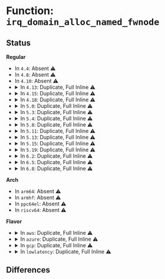 # Function: <code>irq_domain_alloc_named_fwnode</code>

## Status
<b>Regular</b>
<ul>
<li>
In <code>4.4</code>: Absent ⚠️
</li>
<li>
In <code>4.8</code>: Absent ⚠️
</li>
<li>
In <code>4.10</code>: Absent ⚠️
</li>
<li>
<details>
<summary>In <code>4.13</code>: Duplicate, Full Inline ⚠️</summary>

**Collision:** Static Duplication

**Inline:** Full

**Transformation:** False

**Instances:**

```
In arch/x86/kernel/apic/vector.c (ffffffff820b7088)
Location: include/linux/irqdomain.h:222
Inline: True
Inline callers:
  - arch/x86/kernel/apic/vector.c:arch_early_irq_init
```
```
In arch/x86/kernel/apic/msi.c (ffffffff8105b123)
Location: include/linux/irqdomain.h:222
Inline: True
Inline callers:
  - arch/x86/kernel/apic/msi.c:dmar_alloc_hwirq
  - arch/x86/kernel/apic/msi.c:arch_init_msi_domain
```
```
In arch/x86/kernel/apic/htirq.c (ffffffff820b827c)
Location: include/linux/irqdomain.h:222
Inline: True
Inline callers:
  - arch/x86/kernel/apic/htirq.c:arch_init_htirq_domain
```
</details>
</li>
<li>
<details>
<summary>In <code>4.15</code>: Duplicate, Full Inline ⚠️</summary>

**Collision:** Static Duplication

**Inline:** Full

**Transformation:** False

**Instances:**

```
In arch/x86/kernel/apic/vector.c (ffffffff826bd9a4)
Location: include/linux/irqdomain.h:229
Inline: True
Inline callers:
  - arch/x86/kernel/apic/vector.c:arch_early_irq_init
```
```
In arch/x86/kernel/apic/msi.c (ffffffff8105f633)
Location: include/linux/irqdomain.h:229
Inline: True
Inline callers:
  - arch/x86/kernel/apic/msi.c:dmar_alloc_hwirq
  - arch/x86/kernel/apic/msi.c:arch_init_msi_domain
```
</details>
</li>
<li>
<details>
<summary>In <code>4.18</code>: Duplicate, Full Inline ⚠️</summary>

**Collision:** Static Duplication

**Inline:** Full

**Transformation:** False

**Instances:**

```
In arch/x86/kernel/apic/vector.c (ffffffff826e7758)
Location: include/linux/irqdomain.h:229
Inline: True
Inline callers:
  - arch/x86/kernel/apic/vector.c:arch_early_irq_init
```
```
In arch/x86/kernel/apic/msi.c (ffffffff81062743)
Location: include/linux/irqdomain.h:229
Inline: True
Inline callers:
  - arch/x86/kernel/apic/msi.c:dmar_alloc_hwirq
  - arch/x86/kernel/apic/msi.c:arch_init_msi_domain
```
</details>
</li>
<li>
<details>
<summary>In <code>5.0</code>: Duplicate, Full Inline ⚠️</summary>

**Collision:** Static Duplication

**Inline:** Full

**Transformation:** False

**Instances:**

```
In arch/x86/kernel/apic/vector.c (ffffffff8289e2a1)
Location: include/linux/irqdomain.h:231
Inline: True
Inline callers:
  - arch/x86/kernel/apic/vector.c:arch_early_irq_init
```
```
In arch/x86/kernel/apic/msi.c (ffffffff81068443)
Location: include/linux/irqdomain.h:231
Inline: True
Inline callers:
  - arch/x86/kernel/apic/msi.c:dmar_alloc_hwirq
  - arch/x86/kernel/apic/msi.c:arch_init_msi_domain
```
</details>
</li>
<li>
<details>
<summary>In <code>5.3</code>: Duplicate, Full Inline ⚠️</summary>

**Collision:** Static Duplication

**Inline:** Full

**Transformation:** False

**Instances:**

```
In arch/x86/kernel/apic/vector.c (ffffffff828b6130)
Location: include/linux/irqdomain.h:232
Inline: True
Inline callers:
  - arch/x86/kernel/apic/vector.c:arch_early_irq_init
```
```
In arch/x86/kernel/apic/msi.c (ffffffff8106bc33)
Location: include/linux/irqdomain.h:232
Inline: True
Inline callers:
  - arch/x86/kernel/apic/msi.c:dmar_alloc_hwirq
  - arch/x86/kernel/apic/msi.c:arch_init_msi_domain
```
</details>
</li>
<li>
<details>
<summary>In <code>5.4</code>: Duplicate, Full Inline ⚠️</summary>

**Collision:** Static Duplication

**Inline:** Full

**Transformation:** False

**Instances:**

```
In arch/x86/kernel/apic/vector.c (ffffffff828b95f3)
Location: include/linux/irqdomain.h:239
Inline: True
Inline callers:
  - arch/x86/kernel/apic/vector.c:arch_early_irq_init
```
```
In arch/x86/kernel/apic/msi.c (ffffffff8106c7e3)
Location: include/linux/irqdomain.h:239
Inline: True
Inline callers:
  - arch/x86/kernel/apic/msi.c:dmar_alloc_hwirq
  - arch/x86/kernel/apic/msi.c:arch_init_msi_domain
```
```
In arch/x86/platform/uv/uv_irq.c (ffffffff8109867c)
Location: include/linux/irqdomain.h:239
Inline: True
Inline callers:
  - arch/x86/platform/uv/uv_irq.c:uv_setup_irq
```
</details>
</li>
<li>
<details>
<summary>In <code>5.8</code>: Duplicate, Full Inline ⚠️</summary>

**Collision:** Static Duplication

**Inline:** Full

**Transformation:** False

**Instances:**

```
In arch/x86/kernel/apic/vector.c (ffffffff82cde5f9)
Location: include/linux/irqdomain.h:240
Inline: True
Inline callers:
  - arch/x86/kernel/apic/vector.c:arch_early_irq_init
```
```
In arch/x86/kernel/apic/msi.c (ffffffff81073b23)
Location: include/linux/irqdomain.h:240
Inline: True
Inline callers:
  - arch/x86/kernel/apic/msi.c:dmar_alloc_hwirq
  - arch/x86/kernel/apic/msi.c:arch_init_msi_domain
```
```
In arch/x86/platform/uv/uv_irq.c (ffffffff8109de6c)
Location: include/linux/irqdomain.h:240
Inline: True
Inline callers:
  - arch/x86/platform/uv/uv_irq.c:uv_setup_irq
```
</details>
</li>
<li>
<details>
<summary>In <code>5.11</code>: Duplicate, Full Inline ⚠️</summary>

**Collision:** Static Duplication

**Inline:** Full

**Transformation:** False

**Instances:**

```
In arch/x86/kernel/apic/vector.c (ffffffff82fca9b7)
Location: include/linux/irqdomain.h:241
Inline: True
Inline callers:
  - arch/x86/kernel/apic/vector.c:arch_early_irq_init
```
```
In arch/x86/kernel/apic/msi.c (ffffffff81074886)
Location: include/linux/irqdomain.h:241
Inline: True
Inline callers:
  - arch/x86/kernel/apic/msi.c:dmar_alloc_hwirq
  - arch/x86/kernel/apic/msi.c:native_create_pci_msi_domain
```
```
In arch/x86/platform/uv/uv_irq.c (ffffffff81099a3f)
Location: include/linux/irqdomain.h:241
Inline: True
Inline callers:
  - arch/x86/platform/uv/uv_irq.c:uv_setup_irq
```
```
In drivers/iommu/amd/init.c (ffffffff817a9500)
Location: include/linux/irqdomain.h:241
Inline: True
Inline callers:
  - drivers/iommu/amd/init.c:iommu_setup_intcapxt
```
```
In arch/x86/pci/xen.c (ffffffff83020a77)
Location: include/linux/irqdomain.h:241
Inline: True
Inline callers:
  - arch/x86/pci/xen.c:xen_create_pci_msi_domain
```
</details>
</li>
<li>
<details>
<summary>In <code>5.13</code>: Duplicate, Full Inline ⚠️</summary>

**Collision:** Static Duplication

**Inline:** Full

**Transformation:** False

**Instances:**

```
In arch/x86/hyperv/irqdomain.c (ffffffff831c5167)
Location: include/linux/irqdomain.h:237
Inline: True
Inline callers:
  - arch/x86/hyperv/irqdomain.c:hv_create_pci_msi_domain
```
```
In arch/x86/kernel/apic/vector.c (ffffffff831d5316)
Location: include/linux/irqdomain.h:237
Inline: True
Inline callers:
  - arch/x86/kernel/apic/vector.c:arch_early_irq_init
```
```
In arch/x86/kernel/apic/msi.c (ffffffff81075336)
Location: include/linux/irqdomain.h:237
Inline: True
Inline callers:
  - arch/x86/kernel/apic/msi.c:dmar_alloc_hwirq
  - arch/x86/kernel/apic/msi.c:native_create_pci_msi_domain
```
```
In arch/x86/platform/uv/uv_irq.c (ffffffff8109a24c)
Location: include/linux/irqdomain.h:237
Inline: True
Inline callers:
  - arch/x86/platform/uv/uv_irq.c:uv_setup_irq
```
```
In drivers/iommu/amd/init.c (ffffffff8178b45c)
Location: include/linux/irqdomain.h:237
Inline: True
Inline callers:
  - drivers/iommu/amd/init.c:amd_iommu_enable_interrupts
```
```
In arch/x86/pci/xen.c (ffffffff8322bc45)
Location: include/linux/irqdomain.h:237
Inline: True
Inline callers:
  - arch/x86/pci/xen.c:xen_create_pci_msi_domain
```
</details>
</li>
<li>
<details>
<summary>In <code>5.15</code>: Duplicate, Full Inline ⚠️</summary>

**Collision:** Static Duplication

**Inline:** Full

**Transformation:** False

**Instances:**

```
In arch/x86/hyperv/irqdomain.c (ffffffff832a5e21)
Location: include/linux/irqdomain.h:236
Inline: True
Inline callers:
  - arch/x86/hyperv/irqdomain.c:hv_create_pci_msi_domain
```
```
In arch/x86/kernel/apic/vector.c (ffffffff832b7e48)
Location: include/linux/irqdomain.h:236
Inline: True
Inline callers:
  - arch/x86/kernel/apic/vector.c:arch_early_irq_init
```
```
In arch/x86/kernel/apic/msi.c (ffffffff81082826)
Location: include/linux/irqdomain.h:236
Inline: True
Inline callers:
  - arch/x86/kernel/apic/msi.c:dmar_alloc_hwirq
  - arch/x86/kernel/apic/msi.c:native_create_pci_msi_domain
```
```
In arch/x86/platform/uv/uv_irq.c (ffffffff810aa276)
Location: include/linux/irqdomain.h:236
Inline: True
Inline callers:
  - arch/x86/platform/uv/uv_irq.c:uv_setup_irq
```
```
In drivers/iommu/amd/init.c (ffffffff81812b8d)
Location: include/linux/irqdomain.h:236
Inline: True
Inline callers:
  - drivers/iommu/amd/init.c:amd_iommu_enable_interrupts
```
```
In arch/x86/pci/xen.c (ffffffff8331646a)
Location: include/linux/irqdomain.h:236
Inline: True
Inline callers:
  - arch/x86/pci/xen.c:xen_create_pci_msi_domain
```
</details>
</li>
<li>
<details>
<summary>In <code>5.19</code>: Duplicate, Full Inline ⚠️</summary>

**Collision:** Static Duplication

**Inline:** Full

**Transformation:** False

**Instances:**

```
In arch/x86/hyperv/irqdomain.c (ffffffff83454f47)
Location: include/linux/irqdomain.h:250
Inline: True
Inline callers:
  - arch/x86/hyperv/irqdomain.c:hv_create_pci_msi_domain
```
```
In arch/x86/kernel/apic/vector.c (ffffffff83469b13)
Location: include/linux/irqdomain.h:250
Inline: True
Inline callers:
  - arch/x86/kernel/apic/vector.c:arch_early_irq_init
```
```
In arch/x86/kernel/apic/msi.c (ffffffff8109241f)
Location: include/linux/irqdomain.h:250
Inline: True
Inline callers:
  - arch/x86/kernel/apic/msi.c:dmar_alloc_hwirq
  - arch/x86/kernel/apic/msi.c:native_create_pci_msi_domain
```
```
In arch/x86/platform/uv/uv_irq.c (ffffffff810bfce0)
Location: include/linux/irqdomain.h:250
Inline: True
Inline callers:
  - arch/x86/platform/uv/uv_irq.c:uv_setup_irq
```
```
In drivers/iommu/amd/init.c (ffffffff81953b4e)
Location: include/linux/irqdomain.h:250
Inline: True
Inline callers:
  - drivers/iommu/amd/init.c:amd_iommu_enable_interrupts
```
```
In arch/x86/pci/xen.c (ffffffff834d0dd9)
Location: include/linux/irqdomain.h:250
Inline: True
Inline callers:
  - arch/x86/pci/xen.c:xen_create_pci_msi_domain
```
</details>
</li>
<li>
<details>
<summary>In <code>6.2</code>: Duplicate, Full Inline ⚠️</summary>

**Collision:** Static Duplication

**Inline:** Full

**Transformation:** False

**Instances:**

```
In arch/x86/hyperv/irqdomain.c (ffffffff83e72b55)
Location: include/linux/irqdomain.h:238
Inline: True
Inline callers:
  - arch/x86/hyperv/irqdomain.c:hv_create_pci_msi_domain
```
```
In arch/x86/kernel/apic/vector.c (ffffffff83e8e805)
Location: include/linux/irqdomain.h:238
Inline: True
Inline callers:
  - arch/x86/kernel/apic/vector.c:arch_early_irq_init
```
```
In arch/x86/kernel/apic/msi.c (ffffffff810a740f)
Location: include/linux/irqdomain.h:238
Inline: True
Inline callers:
  - arch/x86/kernel/apic/msi.c:dmar_alloc_hwirq
```
```
In arch/x86/platform/uv/uv_irq.c (ffffffff810dbbd0)
Location: include/linux/irqdomain.h:238
Inline: True
Inline callers:
  - arch/x86/platform/uv/uv_irq.c:uv_setup_irq
```
```
In kernel/irq/msi.c (ffffffff811a51b2)
Location: include/linux/irqdomain.h:238
Inline: True
Inline callers:
  - kernel/irq/msi.c:msi_create_device_irq_domain
```
```
In drivers/iommu/amd/init.c (ffffffff81ab9236)
Location: include/linux/irqdomain.h:238
Inline: True
Inline callers:
  - drivers/iommu/amd/init.c:amd_iommu_enable_interrupts
```
```
In arch/x86/pci/xen.c (ffffffff83f14f35)
Location: include/linux/irqdomain.h:238
Inline: True
Inline callers:
  - arch/x86/pci/xen.c:xen_create_pci_msi_domain
```
</details>
</li>
<li>
<details>
<summary>In <code>6.5</code>: Duplicate, Full Inline ⚠️</summary>

**Collision:** Static Duplication

**Inline:** Full

**Transformation:** False

**Instances:**

```
In arch/x86/hyperv/irqdomain.c (ffffffff83693a65)
Location: include/linux/irqdomain.h:242
Inline: True
Inline callers:
  - arch/x86/hyperv/irqdomain.c:hv_create_pci_msi_domain
```
```
In arch/x86/kernel/apic/vector.c (ffffffff836b20a5)
Location: include/linux/irqdomain.h:242
Inline: True
Inline callers:
  - arch/x86/kernel/apic/vector.c:arch_early_irq_init
```
```
In arch/x86/kernel/apic/msi.c (ffffffff810aa66f)
Location: include/linux/irqdomain.h:242
Inline: True
Inline callers:
  - arch/x86/kernel/apic/msi.c:dmar_alloc_hwirq
```
```
In arch/x86/platform/uv/uv_irq.c (ffffffff810e71ad)
Location: include/linux/irqdomain.h:242
Inline: True
Inline callers:
  - arch/x86/platform/uv/uv_irq.c:uv_setup_irq
```
```
In kernel/irq/msi.c (ffffffff811b734a)
Location: include/linux/irqdomain.h:242
Inline: True
Inline callers:
  - kernel/irq/msi.c:msi_create_device_irq_domain
```
```
In drivers/iommu/amd/init.c (ffffffff81b0569f)
Location: include/linux/irqdomain.h:242
Inline: True
Inline callers:
  - drivers/iommu/amd/init.c:amd_iommu_enable_interrupts
```
```
In arch/x86/pci/xen.c (ffffffff8373b6b5)
Location: include/linux/irqdomain.h:242
Inline: True
Inline callers:
  - arch/x86/pci/xen.c:xen_create_pci_msi_domain
```
</details>
</li>
<li>
<details>
<summary>In <code>6.8</code>: Duplicate, Full Inline ⚠️</summary>

**Collision:** Static Duplication

**Inline:** Full

**Transformation:** False

**Instances:**

```
In arch/x86/hyperv/irqdomain.c (ffffffff838c3605)
Location: include/linux/irqdomain.h:242
Inline: True
Inline callers:
  - arch/x86/hyperv/irqdomain.c:hv_create_pci_msi_domain
```
```
In arch/x86/kernel/apic/vector.c (ffffffff838e2565)
Location: include/linux/irqdomain.h:242
Inline: True
Inline callers:
  - arch/x86/kernel/apic/vector.c:arch_early_irq_init
```
```
In arch/x86/kernel/apic/msi.c (ffffffff810b16ef)
Location: include/linux/irqdomain.h:242
Inline: True
Inline callers:
  - arch/x86/kernel/apic/msi.c:dmar_alloc_hwirq
```
```
In arch/x86/platform/uv/uv_irq.c (ffffffff810ef55d)
Location: include/linux/irqdomain.h:242
Inline: True
Inline callers:
  - arch/x86/platform/uv/uv_irq.c:uv_setup_irq
```
```
In kernel/irq/msi.c (ffffffff811c720a)
Location: include/linux/irqdomain.h:242
Inline: True
Inline callers:
  - kernel/irq/msi.c:msi_create_device_irq_domain
```
```
In drivers/iommu/amd/init.c (ffffffff81b58716)
Location: include/linux/irqdomain.h:242
Inline: True
Inline callers:
  - drivers/iommu/amd/init.c:__iommu_setup_intcapxt
```
```
In arch/x86/pci/xen.c (ffffffff83970035)
Location: include/linux/irqdomain.h:242
Inline: True
Inline callers:
  - arch/x86/pci/xen.c:xen_create_pci_msi_domain
```
</details>
</li>
</ul>
<b>Arch</b>
<ul>
<li>
In <code>arm64</code>: Absent ⚠️
</li>
<li>
In <code>armhf</code>: Absent ⚠️
</li>
<li>
In <code>ppc64el</code>: Absent ⚠️
</li>
<li>
In <code>riscv64</code>: Absent ⚠️
</li>
</ul>
<b>Flavor</b>
<ul>
<li>
<details>
<summary>In <code>aws</code>: Duplicate, Full Inline ⚠️</summary>

**Collision:** Static Duplication

**Inline:** Full

**Transformation:** False

**Instances:**

```
In arch/x86/kernel/apic/vector.c (ffffffff828a75fa)
Location: include/linux/irqdomain.h:239
Inline: True
Inline callers:
  - arch/x86/kernel/apic/vector.c:arch_early_irq_init
```
```
In arch/x86/kernel/apic/msi.c (ffffffff8106c2d3)
Location: include/linux/irqdomain.h:239
Inline: True
Inline callers:
  - arch/x86/kernel/apic/msi.c:dmar_alloc_hwirq
  - arch/x86/kernel/apic/msi.c:arch_init_msi_domain
```
</details>
</li>
<li>
<details>
<summary>In <code>azure</code>: Duplicate, Full Inline ⚠️</summary>

**Collision:** Static Duplication

**Inline:** Full

**Transformation:** False

**Instances:**

```
In arch/x86/kernel/apic/vector.c (ffffffff8289f6f7)
Location: include/linux/irqdomain.h:239
Inline: True
Inline callers:
  - arch/x86/kernel/apic/vector.c:arch_early_irq_init
```
```
In arch/x86/kernel/apic/msi.c (ffffffff8105c5f3)
Location: include/linux/irqdomain.h:239
Inline: True
Inline callers:
  - arch/x86/kernel/apic/msi.c:dmar_alloc_hwirq
  - arch/x86/kernel/apic/msi.c:arch_init_msi_domain
```
</details>
</li>
<li>
<details>
<summary>In <code>gcp</code>: Duplicate, Full Inline ⚠️</summary>

**Collision:** Static Duplication

**Inline:** Full

**Transformation:** False

**Instances:**

```
In arch/x86/kernel/apic/vector.c (ffffffff828ba50a)
Location: include/linux/irqdomain.h:239
Inline: True
Inline callers:
  - arch/x86/kernel/apic/vector.c:arch_early_irq_init
```
```
In arch/x86/kernel/apic/msi.c (ffffffff8106c783)
Location: include/linux/irqdomain.h:239
Inline: True
Inline callers:
  - arch/x86/kernel/apic/msi.c:dmar_alloc_hwirq
  - arch/x86/kernel/apic/msi.c:arch_init_msi_domain
```
</details>
</li>
<li>
<details>
<summary>In <code>lowlatency</code>: Duplicate, Full Inline ⚠️</summary>

**Collision:** Static Duplication

**Inline:** Full

**Transformation:** False

**Instances:**

```
In arch/x86/kernel/apic/vector.c (ffffffff828ba620)
Location: include/linux/irqdomain.h:239
Inline: True
Inline callers:
  - arch/x86/kernel/apic/vector.c:arch_early_irq_init
```
```
In arch/x86/kernel/apic/msi.c (ffffffff8106de83)
Location: include/linux/irqdomain.h:239
Inline: True
Inline callers:
  - arch/x86/kernel/apic/msi.c:dmar_alloc_hwirq
  - arch/x86/kernel/apic/msi.c:arch_init_msi_domain
```
```
In arch/x86/platform/uv/uv_irq.c (ffffffff81099b4c)
Location: include/linux/irqdomain.h:239
Inline: True
Inline callers:
  - arch/x86/platform/uv/uv_irq.c:uv_setup_irq
```
</details>
</li>
</ul>

## Differences
